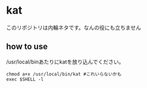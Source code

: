 # kat
このリポジトリは内輪ネタです。なんの役にも立ちません

## how to use
/usr/local/binあたりにkatを放り込んでください。
```
chmod a+x /usr/local/bin/kat #これいらないかも
exec $SHELL -l
```
